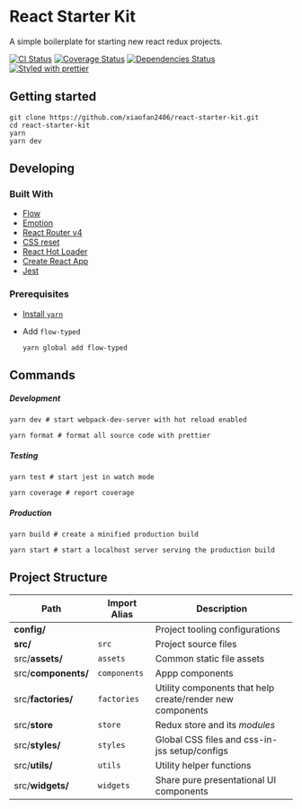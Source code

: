# React Starter Kit

A simple boilerplate for starting new react redux projects.

[![CI Status][ci-badge]][ci]
[![Coverage Status][coverage-badge]][coverage]
[![Dependencies Status][dependencies-badge]][dependencies]
[![Styled with prettier][prettier-badge]][prettier]

[ci-badge]: https://img.shields.io/travis/xiaofan2406/react-starter-kit.svg?style=flat-square
[ci]: https://travis-ci.org/xiaofan2406/react-starter-kit/branches
[coverage-badge]: https://img.shields.io/codecov/c/github/xiaofan2406/react-starter-kit.svg?style=flat-square
[coverage]: https://codecov.io/gh/xiaofan2406/react-starter-kit/branches
[dependencies-badge]: https://img.shields.io/david/xiaofan2406/react-starter-kit.svg?style=flat-square
[dependencies]: https://david-dm.org/xiaofan2406/react-starter-kit
[prettier-badge]: https://img.shields.io/badge/styled_with-prettier-ff69b4.svg?style=flat-square
[prettier]: https://github.com/prettier/prettier

## Getting started

```shell
git clone https://github.com/xiaofan2406/react-starter-kit.git
cd react-starter-kit
yarn
yarn dev
```

## Developing

### Built With

- [Flow](https://flow.org)
- [Emotion](https://github.com/tkh44/emotion)
- [React Router v4](https://reacttraining.com/react-router)
- [CSS reset](https://github.com/Semantic-Org/Semantic-UI/blob/master/dist/components/reset.css)
- [React Hot Loader](https://github.com/gaearon/react-hot-loader)
- [Create React App](https://github.com/facebook/create-react-app)
- [Jest](https://facebook.github.io/jest)

### Prerequisites

- [Install `yarn`](https://yarnpkg.com/lang/en/docs/install)

- Add `flow-typed`
  ```shell
  yarn global add flow-typed
  ```

## Commands

##### Development

```shell
yarn dev # start webpack-dev-server with hot reload enabled

yarn format # format all source code with prettier
```

##### Testing

```shell
yarn test # start jest in watch mode

yarn coverage # report coverage
```

##### Production

```shell
yarn build # create a minified production build

yarn start # start a localhost server serving the production build
```

## Project Structure

| Path                | Import Alias | Description                                               |
| ------------------- | ------------ | --------------------------------------------------------- |
| **config/**         |              | Project tooling configurations                            |
| **src/**            | `src`        | Project source files                                      |
| src/**assets/**     | `assets`     | Common static file assets                                 |
| src/**components/** | `components` | Appp components                                           |
| src/**factories/**  | `factories`  | Utility components that help create/render new components |
| src/**store**       | `store`      | Redux store and its _modules_                             |
| src/**styles/**     | `styles`     | Global CSS files and css-in-jss setup/configs             |
| src/**utils/**      | `utils`      | Utility helper functions                                  |
| src/**widgets/**    | `widgets`    | Share pure presentational UI components                   |
